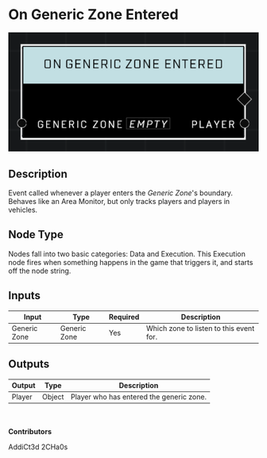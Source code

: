 # On Generic Zone Entered
![](../../../.gitbook/assets/on-generic-zone-entered.png)
## Description
Event called whenever a player enters the *Generic Zone*'s boundary. Behaves like an Area Monitor, but only tracks players and players in vehicles.

## Node Type
Nodes fall into two basic categories: Data and Execution. This Execution node fires when something happens in the game that triggers it, and starts off the node string.

## Inputs
| Input | Type | Required | Description |
|------------------|------------------|----------|--------------------------------------------------------------|
| Generic Zone | Generic Zone | Yes | Which zone to listen to this event for. |

## Outputs
| Output | Type | Description |
|------------------|------------------|--------------------------------------------------------------|
| Player | Object | Player who has entered the generic zone.|


\
\
**Contributors**

AddiCt3d 2CHa0s